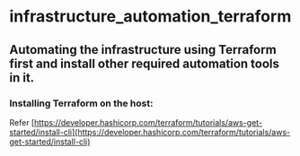 # infrastructure_automation_terraform
## Automating the infrastructure using Terraform first and install other required automation tools in it.
### Installing Terraform on the host:
Refer [https://developer.hashicorp.com/terraform/tutorials/aws-get-started/install-cli](https://developer.hashicorp.com/terraform/tutorials/aws-get-started/install-cli)
